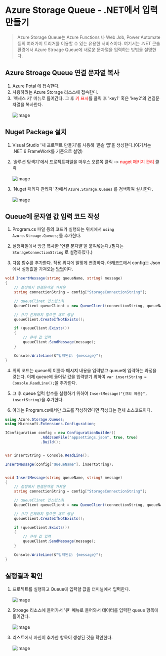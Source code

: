 # Azure Storage Queue - .NET에서 입력 만들기
> Azure Storage Queue는 Azure Functions 나 Web Job, Power Automate 등의 여러가지 트리거를 이용할 수 있는 유용한 서비스이다. 여기서는 .NET 콘솔환경에서 Azure Stroage Queue에 새로운 문자열을 입력하는 방법을 설명한다.

## Azure Stroage Queue 연결 문자열 복사

1. Azure Potal 에 접속한다.
2. 사용하려는 Azure Storage 리소스에 접속한다.
3. '엑세스 키' 메뉴로 들어간다. 그 후 <span style="color:red">키 표시</span>를 클릭 후 'key1' 혹은 'key2'의 연결문자열을 복사한다.<br><br>![image](https://user-images.githubusercontent.com/39551265/169935077-db13819f-8445-43a0-9eb1-b4e52c11559b.png)<br>


## Nuget Package 설치

1. Visual Studio '새 프로젝트 만들기'를 사용해 '콘솔 앱'을 생성한다.(여기서는 .NET 6 FrameWork를 기준으로 설명)

2. '솔루션 탐색기'에서 프로젝트파일을 마우스 오른쪽 클릭 -> <span style="color:red">nuget 패키지 관리</span> 클릭<br><br>![image](https://user-images.githubusercontent.com/39551265/169936519-8109c6cf-3ad7-4999-a340-d7372962e687.png)<br>

3. 'Nuget 패키지 관리자' 창에서 `Azure.Storage.Queues` 를 검색하여 설치한다.<br><br>![image](https://user-images.githubusercontent.com/39551265/169936755-fafecfa4-5373-4e7f-aae7-7f0569f6f623.png)<br>

## Queue에 문자열 값 입력 코드 작성

1. Program.cs 파일 등의 코드가 실행되는 위치에서 `using Azure.Stroage.Queues;`를 추가한다.

2. 설정파일에서 방금 복사한 '연결 문자열'을 붙여넣는다.(필자는 `StorageConnectionString` 로 설정하였다.)

3. 다음 함수를 추가한다. 적용 위치에 알맞게 변경하자. 아래코드에서 config는 Json에서 설정값을 가져오는 [방법](https://docs.microsoft.com/ko-kr/dotnet/core/extensions/configuration-providers#file-configuration-provider)이다.


```c#
void InsertMessage(string queueName, string? message)
{
    // 설정에서 연결문자열 가져옴
    string connectionString = config["StorageConnectionString"];

    // queueClinet 인스턴스화
    QueueClient queueClient = new QueueClient(connectionString, queueName);

    // 큐가 존재하지 않으면 새로 생성
    queueClient.CreateIfNotExists();

    if (queueClient.Exists())
    {
        // 큐에 값 입력
        queueClient.SendMessage(message);
    }

    Console.WriteLine($"입력된값: {message}");
}
```

4. 위의 코드는 queue의 이름과 메시지 내용을 입력받고 queue에 입력하는 과정을 갖는다. 이제 queue에 들어갈 값을 입력받기 위하여 `var insertString = Console.ReadLine();`을 추가한다.

5. 그 후 queue 입력 함수를 실행하기 위하여 `InsertMessage("{큐의 이름}", insertString)`을 추가한다.

6. 아래는 Program.cs에서만 코드를 작성하였다면 작성되는 전체 소스코드이다.

```c#
using Azure.Storage.Queues;
using Microsoft.Extensions.Configuration;

IConfiguration config = new ConfigurationBuilder()
                .AddJsonFile("appsettings.json", true, true)
                .Build();


var insertString = Console.ReadLine();

InsertMessage(config["QueueName"], insertString);


void InsertMessage(string queueName, string? message)
{
    // 설정에서 연결문자열 가져옴
    string connectionString = config["StorageConnectionString"];

    // queueClinet 인스턴스화
    QueueClient queueClient = new QueueClient(connectionString, queueName);

    // 큐가 존재하지 않으면 새로 생성
    queueClient.CreateIfNotExists();

    if (queueClient.Exists())
    {
        // 큐에 값 입력
        queueClient.SendMessage(message);
    }

    Console.WriteLine($"입력된값: {message}");
}
```

## 실행결과 확인
1. 프로젝트를 실행하고 Queue에 입력할 값을 터미널에서 입력한다.<br><br>![image](https://user-images.githubusercontent.com/39551265/169949709-772d3c3a-4e53-4ce7-b556-b32dd2b4548c.png)<br>

2. Stroage 리소스에 들어가서 '큐' 메뉴로 들어와서 데이터를 입력한 queue 항목에 들어간다.<br><br>![image](https://user-images.githubusercontent.com/39551265/169950584-4cbcd7c4-be8f-4c5e-a093-31f751a3ffa9.png)<br>

3. 리스트에서 자신이 추가한 항목이 생성된 것을 확인한다.<br><br>![image](https://user-images.githubusercontent.com/39551265/169950479-b1301dac-74c7-49e0-ae1a-81a5ef9f1954.png)<br>
